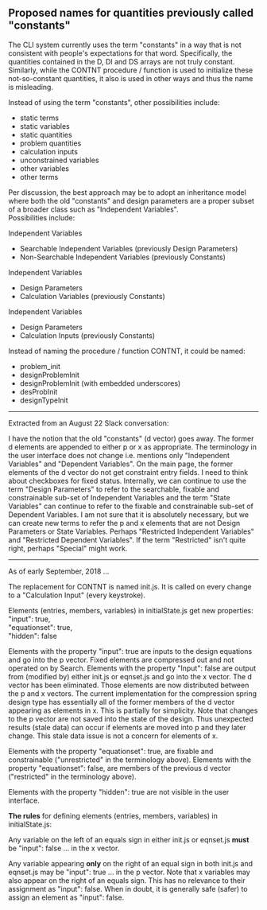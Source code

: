 ## Proposed names for quantities previously called "constants"

The CLI system currently uses the term "constants" in a way that is not consistent with people's expectations for that word. 
Specifically, the quantities contained in the D, DI and DS arrays are not truly constant. 
Similarly, while the CONTNT procedure / function is used to initialize these not-so-constant quantities, 
it also is used in other ways and thus the name is misleading.

Instead of using the term "constants", other possibilities include:
 * static terms
 * static variables
 * static quantities
 * problem quantities
 * calculation inputs
 * unconstrained variables
 * other variables
 * other terms
 
 Per discussion, the best approach may be to adopt an inheritance model where both the
 old "constants" and design parameters are a proper subset of a broader class such as "Independent Variables".   
 Possibilities include: 

Independent Variables
 * Searchable Independent Variables      (previously Design Parameters)
 * Non-Searchable Independent Variables  (previously Constants)

Independent Variables
 * Design Parameters
 * Calculation Variables  (previously Constants)

Independent Variables
 * Design Parameters
 * Calculation Inputs  (previously Constants)   


Instead of naming the procedure / function CONTNT, it could be named:
 * problem_init
 * designProblemInit
 * designProblemInit  (with embedded underscores)
 * desProbInit
 * designTypeInit
 
 _ _ _ _ _ _ _ _ _ _ _ _ _ _ _ _ 
  
  Extracted from an August 22 Slack conversation:
  
I have the notion that the old "constants" (d vector) goes away.
The former d elements are appended to either p or x as appropriate.
The terminology in the user interface does not change i.e. mentions only "Independent Variables" and "Dependent Variables".
On the main page, the former elements of the d vector do not get constraint entry fields.
I need to think about checkboxes for fixed status.
Internally, we can continue to use the term "Design Parameters" to refer to the searchable, fixable and constrainable sub-set of Independent Variables
and the term "State Variables" can continue to refer to the fixable and constrainable sub-set of Dependent Variables.
I am not sure that it is absolutely necessary, but we can create new terms to refer the p and x elements that are not Design Parameters or State Variables. 
Perhaps "Restricted Independent Variables" and "Restricted Dependent Variables".
If the term "Restricted" isn't quite right, perhaps "Special" might work.

 _ _ _ _ _ _ _ _ _ _ _ _ _ _ _ _ 
  
As of early September, 2018 ...

The replacement for CONTNT is named init.js.  It is called on every change to a "Calculation Input" (every keystroke).

Elements (entries, members, variables) in initialState.js get new properties:
"input": true,   
"equationset": true,   
"hidden": false   

Elements with the property "input": true are inputs to the design equations and go into the p vector. 
Fixed elements are compressed out and not operated on by Search.
Elements with the property "Input": false are output from (modified by) either init.js or eqnset.js and go into the x vector.
The d vector has been eliminated.  Those elements are now distributed between the p and x vectors.
The current implementation for the compression spring design type has essentially all of the 
former members of the d vector appearing as elements in x.
This is partially for simplicity.
Note that changes to the p vector are not saved into the state of the design. 
Thus unexpected results (stale data) can occur if elements are moved into p and they later change.
This stale data issue is not a concern for elements of x.

Elements with the property "equationset": true, are fixable and constrainable ("unrestricted" in the terminology above).
Elements with the property "equationset": false, are members of the previous d vector ("restricted" in the terminology above).

Elements with the property "hidden": true are not visible in the user interface.

**The rules** for defining elements (entries, members, variables) in initialState.js:   

Any variable on the left of an equals sign in either init.js or eqnset.js **must** be "input": false ... in the x vector.

Any variable appearing **only** on the right of an equal sign in both init.js and eqnset.js may be "input": true ... in the p vector.
Note that x variables may also appear on the right of an equals sign.
This has no relevance to their assignment as "input": false.
When in doubt, it is generally safe (safer) to assign an element as "input": false.   



  